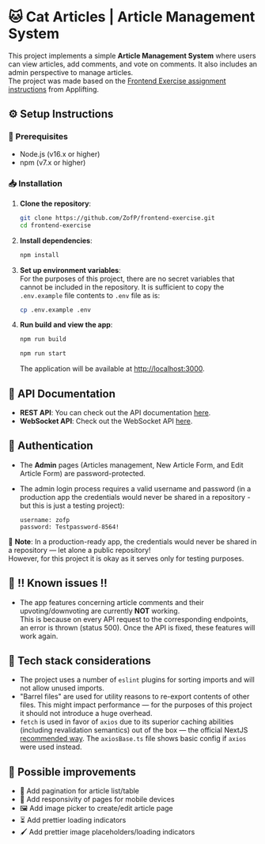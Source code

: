# 🐱 Cat Articles | Article Management System

This project implements a simple **Article Management System** where users can view articles, add comments, and vote on comments. It also includes an admin perspective to manage articles.  
The project was made based on the [Frontend Exercise assignment instructions](https://github.com/Applifting/fullstack-exercise/blob/master/assignment.md#frontend-developer-exercise) from Applifting.

## ⚙️ Setup Instructions

### 🧰 Prerequisites

- Node.js (v16.x or higher)
- npm (v7.x or higher)

### 📥 Installation

1. **Clone the repository**:

   ```bash
   git clone https://github.com/ZofP/frontend-exercise.git
   cd frontend-exercise
   ```

2. **Install dependencies**:

   ```bash
   npm install
   ```

3. **Set up environment variables**:  
    For the purposes of this project, there are no secret variables that cannot be included in the repository. It is sufficient to copy the `.env.example` file contents to `.env` file as is:

   ```bash
   cp .env.example .env
   ```

4. **Run build and view the app**:

   ```bash
   npm run build
   ```

   ```bash
   npm run start
   ```

   The application will be available at [http://localhost:3000](http://localhost:3000).

## 📡 API Documentation

- **REST API**: You can check out the API documentation [here](https://github.com/Applifting/fullstack-exercise/blob/master/api.yml).
- **WebSocket API**: Check out the WebSocket API [here](https://github.com/Applifting/fullstack-exercise/blob/master/ws.json).

## 🔐 Authentication

- The **Admin** pages (Articles management, New Article Form, and Edit Article Form) are password-protected.
- The admin login process requires a valid username and password (in a production app the credentials would never be shared in a repository - but this is just a testing project):

      username: zofp
      password: Testpassword-8564!

📝 **Note**: In a production-ready app, the credentials would never be shared in a repository — let alone a public repository!  
However, for this project it is okay as it serves only for testing purposes.

## 🐞 ‼️ Known issues ‼️

- The app features concerning article comments and their upvoting/downvoting are currently **NOT** working.  
  This is because on every API request to the corresponding endpoints, an error is thrown (status 500). Once the API is fixed, these features will work again.

## 🧪 Tech stack considerations

- The project uses a number of `eslint` plugins for sorting imports and will not allow unused imports.
- "Barrel files" are used for utility reasons to re-export contents of other files. This might impact performance — for the purposes of this project it should not introduce a huge overhead.
- `fetch` is used in favor of `axios` due to its superior caching abilities (including revalidation semantics) out of the box — the official NextJS [recommended way](https://nextjs.org/docs/app/building-your-application/data-fetching/fetching). The `axiosBase.ts` file shows basic config if `axios` were used instead.

## 🌱 Possible improvements

- 📄 Add pagination for article list/table
- 📱 Add responsivity of pages for mobile devices
- 🖼️ Add image picker to create/edit article page
- ⏳ Add prettier loading indicators
- 🖌️ Add prettier image placeholders/loading indicators
